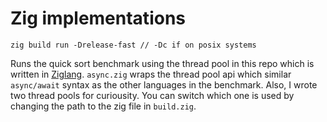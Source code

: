 # Zig implementations

```
zig build run -Drelease-fast // -Dc if on posix systems
```
Runs the quick sort benchmark using the thread pool in this repo which is written in [Ziglang](https://ziglang.org/). `async.zig` wraps the thread pool api which similar `async/await` syntax as the other languages in the benchmark. Also, I wrote two thread pools for curiousity. You can switch which one is used by changing the path to the zig file in `build.zig`.